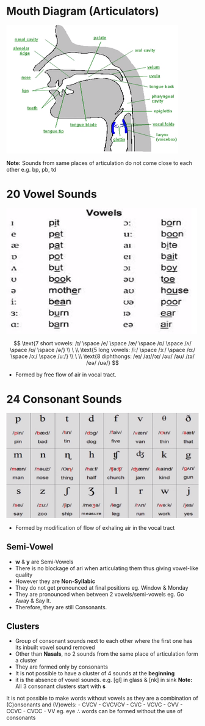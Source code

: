 # Mouth Diagram (Articulators)
<img src="../../_resources/94bfd455288dea146cee550406e77155.png" width='450'>

**Note:** Sounds from same places of articulation do not come close to each other e.g. bp, pb, td
# 20 Vowel Sounds

<img src="../../_resources/51fd4ea24d1ae0e07f1702c5ffed8782.png" width='500'>

$$
\text{7 short vowels: /ɪ/ \space /e/ \space /æ/ \space /ɒ/ \space /ʌ/ \space /ʊ/ \space /ə/}
\\
\
\\
\text{5 long vowels: /iː/ \space /ɜː/ \space /ɑː/ \space /ɔː/ \space /uː/}
\\
\
\\
\text{8 diphthongs: /eɪ/ /aɪ//ɔɪ/ /əʊ/ /aʊ/ /ɪə/ /eə/ /ʊə/}
$$
- Formed by free flow of air in vocal tract.

# 24 Consonant Sounds
![773c76eaf288c34d43df5fc52d8eef7d.png](../../_resources/773c76eaf288c34d43df5fc52d8eef7d.png)

- Formed by modification of flow of exhaling air in the vocal tract
## Semi-Vowel
- **w** & **y** are Semi-Vowels
- There is no blockage of ari when articulating them thus giving vowel-like quality
- However they are **Non-Syllabic**
- They do not get pronounced at final positions eg. Window & Monday
- They are pronounced when between 2 vowels/semi-vowels eg. Go Away & Say It.
- Therefore, they are still Consonants.

## Clusters
- Group of consonant sounds next to each other where the first one has its inbuilt vowel sound removed
- Other than **Nasals**, no 2 sounds from the same place of articulation form a cluster
- They are formed only by consonants
- It is not possible to have a cluster of 4 sounds at the **beginning**
- it is the absence of vowel sounds. e.g. [gl] in glass & [nk] in sink
**Note:** All 3 consonant clusters start with **s**

It is not possible to make words without vowels as they are a combination of (C)onsonants and (V)owels:
	- CVCV
	- CVCVCV
	- CVC
	- VCVC
	- CVV
	- CCVC
	- CVCC
	- VV eg. eye
$\therefore$ words can be formed without the use of consonants